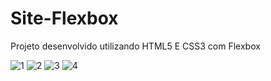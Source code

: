 # Site-Flexbox


Projeto desenvolvido utilizando HTML5 E CSS3 com Flexbox

![1](https://user-images.githubusercontent.com/49159497/85952117-8b557a80-b93d-11ea-8ff7-fbde4d0792fd.JPG)
![2](https://user-images.githubusercontent.com/49159497/85952113-8a244d80-b93d-11ea-83c2-508800a7b502.JPG)
![3](https://user-images.githubusercontent.com/49159497/85952114-8abce400-b93d-11ea-8af2-759f34f7f919.JPG)
![4](https://user-images.githubusercontent.com/49159497/85952116-8b557a80-b93d-11ea-903c-82ecb7a03b9d.JPG)

